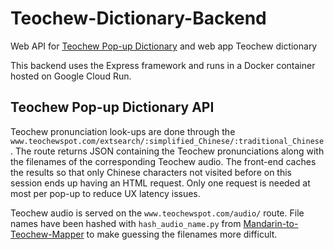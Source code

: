 # Teochew-Dictionary-Backend
Web API for [Teochew Pop-up Dictionary](https://github.com/paulronla/Teochew-Pop-up-Dictionary) 
and web app Teochew dictionary

This backend uses the Express framework and runs in a Docker container 
hosted on Google Cloud Run.

## Teochew Pop-up Dictionary API
Teochew pronunciation look-ups are done through the 
```www.teochewspot.com/extsearch/:simplified_Chinese/:traditional_Chinese```. 
The route returns JSON containing the Teochew pronunciations along with the 
filenames of the corresponding Teochew audio. The front-end caches the results 
so that only Chinese characters not visited before on this session ends up having an 
HTML request. Only one request is needed at most per pop-up to reduce UX latency issues.

Teochew audio is served on the ```www.teochewspot.com/audio/``` route. File names have 
been hashed with ```hash_audio_name.py``` from 
[Mandarin-to-Teochew-Mapper](https://github.com/paulronla/Mandarin-To-Teochew-Mapper) 
to make guessing the filenames more difficult.